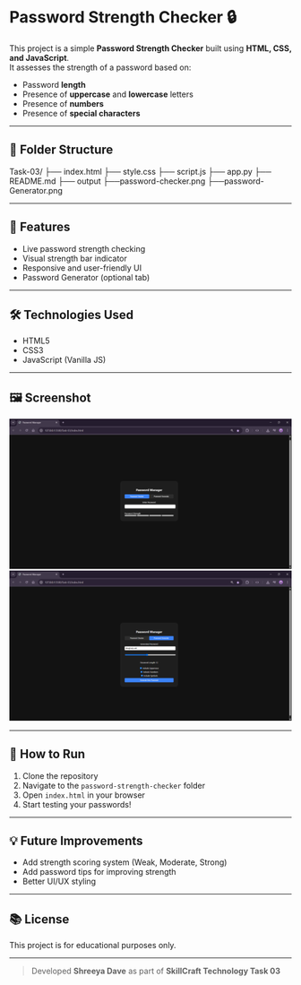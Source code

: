 # Password Strength Checker 🔒

This project is a simple **Password Strength Checker** built using **HTML, CSS, and JavaScript**.  
It assesses the strength of a password based on:
- Password **length**
- Presence of **uppercase** and **lowercase** letters
- Presence of **numbers**
- Presence of **special characters**

---

## 📁 Folder Structure
Task-03/ 
├── index.html 
├── style.css 
├── script.js 
├── app.py
├── README.md 
├── output
    ├──password-checker.png
    ├──password-Generator.png

---

## 🚀 Features
- Live password strength checking
- Visual strength bar indicator
- Responsive and user-friendly UI
- Password Generator (optional tab)

---

## 🛠️ Technologies Used
- HTML5
- CSS3
- JavaScript (Vanilla JS)

---

## 🖼️ Screenshot

![screenshot](output/password-checker.png) 
![screenshot](output/password-Generator.png)

---

## 📜 How to Run
1. Clone the repository
2. Navigate to the `password-strength-checker` folder
3. Open `index.html` in your browser
4. Start testing your passwords!

---

## 💡 Future Improvements
- Add strength scoring system (Weak, Moderate, Strong)
- Add password tips for improving strength
- Better UI/UX styling

---

## 📚 License
This project is for educational purposes only.

---

> Developed **Shreeya Dave** as part of **SkillCraft Technology Task 03**
